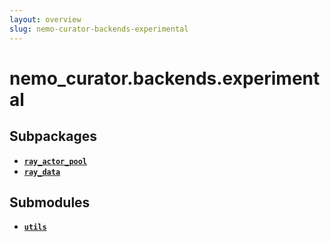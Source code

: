 ```yaml
---
layout: overview
slug: nemo-curator-backends-experimental
---
```


# nemo_curator.backends.experimental



## Subpackages

- **[`ray_actor_pool`](nemo-curator-backends-experimental-ray-actor-pool)**
- **[`ray_data`](nemo-curator-backends-experimental-ray-data)**

## Submodules

- **[`utils`](nemo-curator-backends-experimental-utils)**
